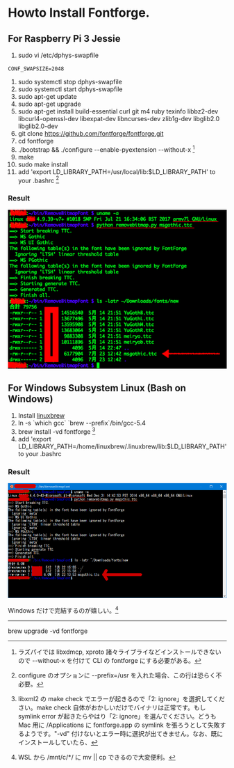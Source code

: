 # Howto Install Fontforge.

## For Raspberry Pi 3 Jessie

1. sudo vi /etc/dphys-swapfile
```
CONF_SWAPSIZE=2048
```
1. sudo systemctl stop dphys-swapfile
1. sudo systemctl start dphys-swapfile
1. sudo apt-get update
1. sudo apt-get upgrade
1. sudo apt-get install build-essential curl git m4 ruby texinfo libbz2-dev libcurl4-openssl-dev libexpat-dev libncurses-dev zlib1g-dev libglib2.0 libglib2.0-dev
1. git clone https://github.com/fontforge/fontforge.git
1. cd fontforge
1. ./bootstrap && ./configure --enable-pyextension --without-x [^1]
1. make
1. sudo make install
1. add 'export LD\_LIBRARY\_PATH=/usr/local/lib:$LD\_LIBRARY\_PATH' to your .bashrc [^2]

### Result

![Screenshot](./images/rpi3ff-ss.png)

## For Windows Subsystem Linux (Bash on Windows)

1. Install [linuxbrew](http://linuxbrew.sh)
1. ln -s \`which gcc\` \`brew --prefix\`/bin/gcc-5.4
1. brew install -vd fontforge [^3]
1. add 'export LD\_LIBRARY\_PATH=/home/linuxbrew/.linuxbrew/lib:$LD\_LIBRARY\_PATH' to your .bashrc

### Result

![Screenshot](./images/wslff-ss.png)

Windows だけで完結するのが嬉しい。[^4]

-----

[^1]: ラズパイでは libxdmcp, xproto 諸々ライブライなどインストールできないので --without-x を付けて CLI の fontforge にする必要がある。

[^2]: configure のオプションに --prefix=/usr を入れた場合、この行は恐らく不必要。

[^3]: libxml2 の make check でエラーが起きるので「2: ignore」を選択してください。make check 自体がおかしいだけでバイナリは正常です。もし symlink error が起きたらやはり「2: ignore」を選んでください。どうも Mac 用に /Applications に fontforge.app の symlink を張ろうとして失敗するようです。"-vd" 付けないとエラー時に選択が出てきません。なお、既にインストールしていたら、

brew upgrade -vd fontforge

[^4]: WSL から /mnt/c/*/ に mv || cp できるので大変便利。
